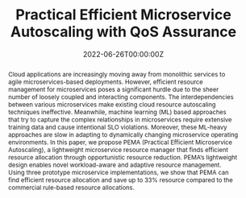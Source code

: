 ---
title: "Practical Efficient Microservice Autoscaling with QoS Assurance"

# Authors
# If you created a profile for a user (e.g. the default `admin` user), write the username (folder name) here 
# and it will be replaced with their full name and linked to their profile.
authors:
- admin
- mohammad_islam
- kishwar_ahmed


date: "2022-06-26T00:00:00Z"
doi: "10.1145/3502181.3531460"

# Schedule page publish date (NOT publication's date).
publishDate: "2022-06-07T00:00:00Z"

# Publication type.
# Legend: 0 = Uncategorized; 1 = Conference paper; 2 = Journal article;
# 3 = Preprint / Working Paper; 4 = Report; 5 = Book; 6 = Book section;
# 7 = Thesis; 8 = Patent
publication_types: ["1"]

# Publication name and optional abbreviated publication name.
publication: The 31st International Symposium on High-Performance Parallel and Distributed Computing ([ACM HPDC 2022](https://www.hpdc.org/2022/))
publication_short: ACM HPDC 2022

abstract: Cloud applications are increasingly moving away from monolithic services to agile microservices-based deployments. However, efficient resource management for microservices poses a significant hurdle due to the sheer number of loosely coupled and interacting components. The interdependencies between various microservices make existing cloud resource autoscaling techniques ineffective. Meanwhile, machine learning (ML) based approaches that try to capture the complex relationships in microservices require extensive training data and cause intentional SLO violations. Moreover, these ML-heavy approaches are slow in adapting to dynamically changing microservice operating environments. In this paper, we propose PEMA (Practical Efficient Microservice Autoscaling), a lightweight microservice resource manager that finds efficient resource allocation through opportunistic resource reduction. PEMA’s lightweight design enables novel workload-aware and adaptive resource management. Using three prototype microservice implementations, we show that PEMA can find efficient resource allocation and save up to 33% resource compared to the commercial rule-based resource allocations.

# Summary. An optional shortened abstract.
summary:  In this paper, we propose PEMA (Practical Efficient Microservice Autoscaling), a lightweight microservice resource manager that finds efficient resource allocation through opportunistic resource reduction. PEMA’s lightweight design enables novel workload-aware and adaptive resource management.

tags: ['Microservices', 'Resource Management', 'Cloud Computing', 'Kubernetes', 'Service-Level-Objective']

# Display this page in the Featured widget?
featured: true

# Custom links (uncomment lines below)
# links:
# - name: Custom Link
#   url: http://example.org

url_pdf: ''
url_code: 'https://github.com/rajibhossen/microservice-autoscaling'
url_dataset: ''
url_poster: ''
url_project: ''
url_slides: ''
url_source: ''
url_video: ''

# Featured image
# To use, add an image named `featured.jpg/png` to your page's folder. 
image:
  caption: ''
  focal_point: ""
  preview_only: false

# Associated Projects (optional).
#   Associate this publication with one or more of your projects.
#   Simply enter your project's folder or file name without extension.
#   E.g. `internal-project` references `content/project/internal-project/index.md`.
#   Otherwise, set `projects: []`.
projects: []

# Slides (optional).
#   Associate this publication with Markdown slides.
#   Simply enter your slide deck's filename without extension.
#   E.g. `slides: "example"` references `content/slides/example/index.md`.
#   Otherwise, set `slides: ""`.
slides: 
---